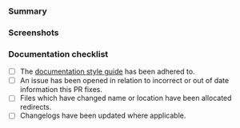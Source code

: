 ### Summary

<!-- Add context such as the type of documentation being updated or added -->

### Screenshots

<!-- Add imagery to convey the changes made by this PR (optional) -->

### Documentation checklist

<!-- Remove items that do not apply -->

- [ ] The [documentation style guide](https://developers.cloudflare.com/style-guide/#style-guide) has been adhered to.
- [ ] An issue has been opened in relation to incorrect or out of date information this PR fixes.
- [ ] Files which have changed name or location have been allocated redirects.
- [ ] Changelogs have been updated where applicable.
